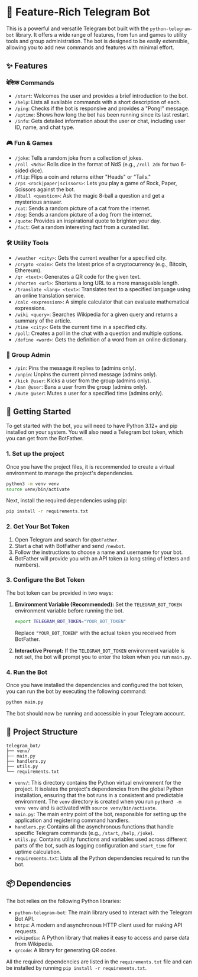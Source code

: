 # 🤖 Feature-Rich Telegram Bot

This is a powerful and versatile Telegram bot built with the `python-telegram-bot` library. It offers a wide range of features, from fun and games to utility tools and group administration. The bot is designed to be easily extensible, allowing you to add new commands and features with minimal effort.

## ✨ Features

###  बेसिक Commands

- `/start`: Welcomes the user and provides a brief introduction to the bot.
- `/help`: Lists all available commands with a short description of each.
- `/ping`: Checks if the bot is responsive and provides a "Pong!" message.
- `/uptime`: Shows how long the bot has been running since its last restart.
- `/info`: Gets detailed information about the user or chat, including user ID, name, and chat type.

### 🎮 Fun & Games

- `/joke`: Tells a random joke from a collection of jokes.
- `/roll <NdS>`: Rolls dice in the format of NdS (e.g., `/roll 2d6` for two 6-sided dice).
- `/flip`: Flips a coin and returns either "Heads" or "Tails."
- `/rps <rock|paper|scissors>`: Lets you play a game of Rock, Paper, Scissors against the bot.
- `/8ball <question>`: Ask the magic 8-ball a question and get a mysterious answer.
- `/cat`: Sends a random picture of a cat from the internet.
- `/dog`: Sends a random picture of a dog from the internet.
- `/quote`: Provides an inspirational quote to brighten your day.
- `/fact`: Get a random interesting fact from a curated list.

### 🛠️ Utility Tools

- `/weather <city>`: Gets the current weather for a specified city.
- `/crypto <coin>`: Gets the latest price of a cryptocurrency (e.g., Bitcoin, Ethereum).
- `/qr <text>`: Generates a QR code for the given text.
- `/shorten <url>`: Shortens a long URL to a more manageable length.
- `/translate <lang> <text>`: Translates text to a specified language using an online translation service.
- `/calc <expression>`: A simple calculator that can evaluate mathematical expressions.
- `/wiki <query>`: Searches Wikipedia for a given query and returns a summary of the article.
- `/time <city>`: Gets the current time in a specified city.
- `/poll`: Creates a poll in the chat with a question and multiple options.
- `/define <word>`: Gets the definition of a word from an online dictionary.

### 👑 Group Admin

- `/pin`: Pins the message it replies to (admins only).
- `/unpin`: Unpins the current pinned message (admins only).
- `/kick @user`: Kicks a user from the group (admins only).
- `/ban @user`: Bans a user from the group (admins only).
- `/mute @user`: Mutes a user for a specified time (admins only).

## 🚀 Getting Started

To get started with the bot, you will need to have Python 3.12+ and pip installed on your system. You will also need a Telegram bot token, which you can get from the BotFather.

### 1. Set up the project

Once you have the project files, it is recommended to create a virtual environment to manage the project's dependencies.

```bash
python3 -m venv venv
source venv/bin/activate
```

Next, install the required dependencies using pip:

```bash
pip install -r requirements.txt
```

### 2. Get Your Bot Token

1.  Open Telegram and search for `@BotFather`.
2.  Start a chat with BotFather and send `/newbot`.
3.  Follow the instructions to choose a name and username for your bot.
4.  BotFather will provide you with an API token (a long string of letters and numbers).

### 3. Configure the Bot Token

The bot token can be provided in two ways:

1.  **Environment Variable (Recommended):** Set the `TELEGRAM_BOT_TOKEN` environment variable before running the bot.
    ```bash
    export TELEGRAM_BOT_TOKEN="YOUR_BOT_TOKEN"
    ```
    Replace `"YOUR_BOT_TOKEN"` with the actual token you received from BotFather.

2.  **Interactive Prompt:** If the `TELEGRAM_BOT_TOKEN` environment variable is not set, the bot will prompt you to enter the token when you run `main.py`.

### 4. Run the Bot

Once you have installed the dependencies and configured the bot token, you can run the bot by executing the following command:

```bash
python main.py
```

The bot should now be running and accessible in your Telegram account.

## 📁 Project Structure

```
telegram_bot/
├── venv/
├── main.py
├── handlers.py
├── utils.py
└── requirements.txt
```

-   `venv/`: This directory contains the Python virtual environment for the project. It isolates the project's dependencies from the global Python installation, ensuring that the bot runs in a consistent and predictable environment. The `venv` directory is created when you run `python3 -m venv venv` and is activated with `source venv/bin/activate`.
-   `main.py`: The main entry point of the bot, responsible for setting up the application and registering command handlers.
-   `handlers.py`: Contains all the asynchronous functions that handle specific Telegram commands (e.g., `/start`, `/help`, `/joke`).
-   `utils.py`: Contains utility functions and variables used across different parts of the bot, such as logging configuration and `start_time` for uptime calculation.
-   `requirements.txt`: Lists all the Python dependencies required to run the bot.

## 📦 Dependencies

The bot relies on the following Python libraries:

- `python-telegram-bot`: The main library used to interact with the Telegram Bot API.
- `httpx`: A modern and asynchronous HTTP client used for making API requests.
- `wikipedia`: A Python library that makes it easy to access and parse data from Wikipedia.
- `qrcode`: A library for generating QR codes.

All the required dependencies are listed in the `requirements.txt` file and can be installed by running `pip install -r requirements.txt`.